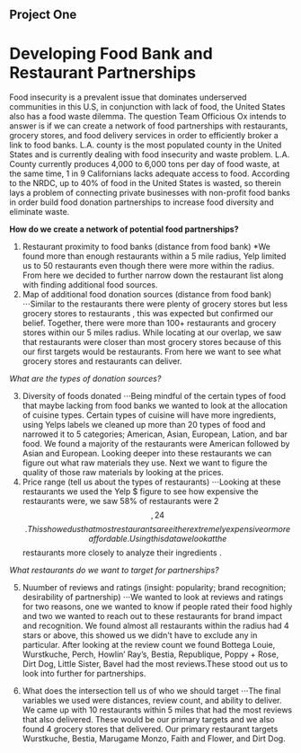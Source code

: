 ## Project One

# Developing Food Bank and Restaurant Partnerships

Food insecurity is a prevalent issue that dominates underserved communities in this U.S, in conjunction with lack of food, the United States also has a food waste dilemma. The question Team Officious Ox intends to answer is if we can create a network of food partnerships with restaurants, grocery stores, and food delivery services in order to efficiently broker a link to food banks. L.A. county is the most populated county in the United States  and is currently dealing with food insecurity and waste problem. L.A. County currently produces 4,000 to 6,000 tons per day of food waste, at the same time, 1 in 9 Californians lacks adequate access to food. According to the NRDC, up to 40% of food in the United States is wasted, so therein lays a problem of connecting private businesses with non-profit food banks in order build food donation partnerships to increase food diversity and eliminate waste.
	
**How do we create a network of potential food partnerships?**
1. Restaurant proximity to food banks (distance from food bank)
*We found more than enough restaurants within a 5 mile radius, Yelp limited us to 50 restaurants even though there were more within the radius. From here we decided to further narrow down the restaurant list along with finding  additional food sources.
2. Map of additional food donation sources (distance from food bank)
⋅⋅⋅Similar to the restaurants there were plenty of grocery stores but less grocery stores to restaurants , this was expected but confirmed our belief. Together, there were more than 100+ restaurants and grocery stores within our 5 miles radius. While locating at our overlap, we saw that restaurants were closer than most grocery stores because of this our first targets would be restaurants. From here we want to see what grocery stores and restaurants can deliver. 
	

*What are the types of donation sources?*

3. Diversity of foods donated
⋅⋅⋅Being mindful of the certain types of food that maybe lacking from food banks we wanted to look at the allocation of cuisine types. Certain types of cuisine will have more ingredients, using Yelps labels we cleaned up more than 20 types of food and narrowed it to 5 categories;  American, Asian, European, Lation, and bar food. We found a majority of the restaurants were American followed by Asian and European. Looking deeper into these restaurants we can figure out what raw materials they use. Next we want to figure the quality of those raw materials by looking at the prices. 
4. Price range (tell us about the types of restaurants)
⋅⋅⋅Looking at these restaurants we used the Yelp $ figure to see how expensive the restaurants were, we saw 58% of restaurants were 2 $$, 24% of restaurants were unlabeled, and 12% were $$$$. This showed us that most restaurants are either extremely expensive or more affordable. Using this data we look at the $$ restaurants more closely to analyze their ingredients . 


*What restaurants do we want to target for partnerships?* 

5. Nuumber of reviews and ratings (insight: popularity; brand recognition; desirability of partnership)
⋅⋅⋅We wanted to look at reviews and ratings for two reasons, one we wanted to know if people rated their food highly and two we wanted to reach out to these restaurants for brand impact and recognition. We found almost all restaurants within the radius had 4 stars or above, this showed us we didn't have to exclude any in particular. After looking at the review count  we found Bottega Louie, Wurstkuche, Perch, Howlin’ Ray’s, Bestia, Republique, Poppy + Rose, Dirt Dog, Little Sister, Bavel had the most reviews.These stood out us to look into further for partnerships. 

6. What does the intersection tell us of who we should target 
⋅⋅⋅The final variables we used were distances, review count, and ability to deliver. We came up with 10 restaurants within 5 miles that had the most reviews that also delivered. These would be our primary targets and we also found 4 grocery stores that delivered. Our primary restaurant targets Wurstkuche, Bestia, Marugame Monzo, Faith and Flower, and Dirt Dog.
